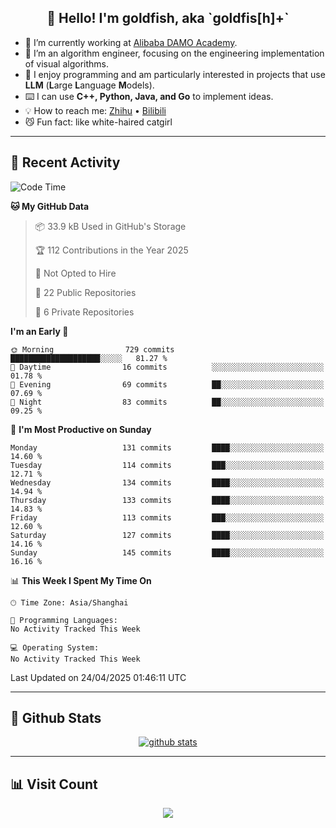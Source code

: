 
<h2 align="center">👋 Hello! I'm goldfish, aka `goldfis[h]+`</h2>

- 📍 I’m currently working at [Alibaba DAMO Academy](https://damo.alibaba.com/).  
- 🌱 I’m an algorithm engineer, focusing on the engineering implementation of visual algorithms.  
- 💬 I enjoy programming and am particularly interested in projects that use **LLM** (**L**arge **L**anguage **M**odels).   
- ⌨️ I can use **C++, Python, Java, and Go** to implement ideas.  
- 💡 How to reach me: [Zhihu](https://www.zhihu.com/people/goldfishh) • [Bilibili](https://space.bilibili.com/11349246)  
- 😼 Fun fact: like white-haired catgirl  

-------

## 🔧 Recent Activity

<!--START_SECTION:waka-->
![Code Time](http://img.shields.io/badge/Code%20Time-94%20hrs%2013%20mins-blue)

**🐱 My GitHub Data** 

> 📦 33.9 kB Used in GitHub's Storage 
 > 
> 🏆 112 Contributions in the Year 2025
 > 
> 🚫 Not Opted to Hire
 > 
> 📜 22 Public Repositories 
 > 
> 🔑 6 Private Repositories 
 > 
**I'm an Early 🐤** 

```text
🌞 Morning                729 commits         ████████████████████░░░░░   81.27 % 
🌆 Daytime                16 commits          ░░░░░░░░░░░░░░░░░░░░░░░░░   01.78 % 
🌃 Evening                69 commits          ██░░░░░░░░░░░░░░░░░░░░░░░   07.69 % 
🌙 Night                  83 commits          ██░░░░░░░░░░░░░░░░░░░░░░░   09.25 % 
```
📅 **I'm Most Productive on Sunday** 

```text
Monday                   131 commits         ████░░░░░░░░░░░░░░░░░░░░░   14.60 % 
Tuesday                  114 commits         ███░░░░░░░░░░░░░░░░░░░░░░   12.71 % 
Wednesday                134 commits         ████░░░░░░░░░░░░░░░░░░░░░   14.94 % 
Thursday                 133 commits         ████░░░░░░░░░░░░░░░░░░░░░   14.83 % 
Friday                   113 commits         ███░░░░░░░░░░░░░░░░░░░░░░   12.60 % 
Saturday                 127 commits         ████░░░░░░░░░░░░░░░░░░░░░   14.16 % 
Sunday                   145 commits         ████░░░░░░░░░░░░░░░░░░░░░   16.16 % 
```


📊 **This Week I Spent My Time On** 

```text
🕑︎ Time Zone: Asia/Shanghai

💬 Programming Languages: 
No Activity Tracked This Week

💻 Operating System: 
No Activity Tracked This Week
```


 Last Updated on 24/04/2025 01:46:11 UTC
<!--END_SECTION:waka-->

-------

## 📆 Github Stats

<p align="center">
    <a href="https://github.com/anuraghazra/github-readme-stats">
      <img src="https://github-readme-stats.vercel.app/api?username=goldfishh&show_icons=true&theme=dracula" alt="github stats" />
    </a>
</p>

-------

## 📊 Visit Count

<p align="center">
  <a href="https://count.getloli.com/"><img src="https://count.getloli.com/get/@:goldfishh?theme=rule34"></a>
</p>
